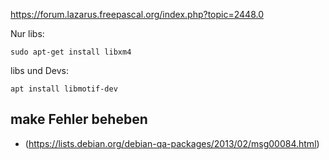 https://forum.lazarus.freepascal.org/index.php?topic=2448.0

Nur libs:
```
sudo apt-get install libxm4
```

libs und Devs:
```
apt install libmotif-dev
```

## make Fehler beheben
- (https://lists.debian.org/debian-qa-packages/2013/02/msg00084.html)
